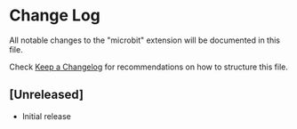 # Change Log
All notable changes to the "microbit" extension will be documented in this file.

Check [Keep a Changelog](http://keepachangelog.com/) for recommendations on how to structure this file.

## [Unreleased]
- Initial release